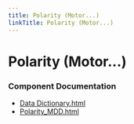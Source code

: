 ```yaml
---
title: Polarity (Motor...)
linkTitle: Polarity (Motor...)
---
```


# Polarity (Motor...)
### Component Documentation

- [Data Dictionary.html](doc/Data%20Dictionary.html)
- [Polarity_MDD.html](doc/Polarity_MDD.html)

